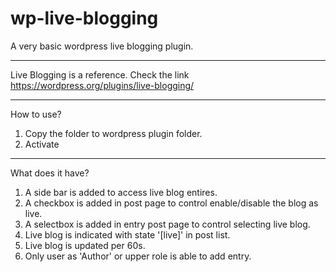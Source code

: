 # wp-live-blogging
A very basic wordpress live blogging plugin.

-----------------------------------

Live Blogging is a reference. Check the link
https://wordpress.org/plugins/live-blogging/

----------------------------------
How to use?
1. Copy the folder to wordpress plugin folder.
2. Activate

-----------------------------------

What does it have?
1. A side bar is added to access live blog entires.
2. A checkbox is added in post page to control enable/disable the blog as live.
3. A selectbox is added in entry post page to control selecting live blog.
4. Live blog is indicated with state '[live]' in post list.
6. Live blog is updated per 60s.
7. Only user as 'Author' or upper role is able to add entry.
